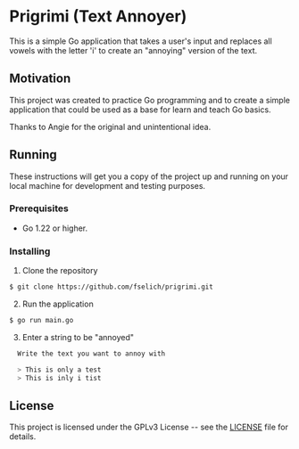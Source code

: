 # Prigrimi (Text Annoyer)

This is a simple Go application that takes a user's input and replaces all vowels with the letter 'i' to create an "annoying" version of the text.

## Motivation
This project was created to practice Go programming and to create a simple application that could be used as a base for learn and teach Go basics.

Thanks to Angie for the original and unintentional idea.

## Running
These instructions will get you a copy of the project up and running on your local machine for development and testing purposes.

### Prerequisites
- Go 1.22 or higher.

### Installing
1. Clone the repository
```bash
$ git clone https://github.com/fselich/prigrimi.git
```

2. Run the application
```bash
$ go run main.go
```

3. Enter a string to be "annoyed"
```bash
  Write the text you want to annoy with

  > This is only a test                                                                                                                                                                                      
  > This is inly i tist
```

## License
This project is licensed under the GPLv3 License -- see the [LICENSE](LICENSE) file for details.